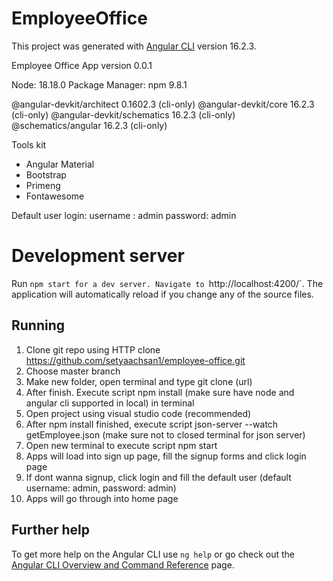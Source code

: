 # EmployeeOffice

This project was generated with [Angular CLI](https://github.com/angular/angular-cli) version 16.2.3.

Employee Office App
version 0.0.1

Node: 18.18.0
Package Manager: npm 9.8.1

@angular-devkit/architect    0.1602.3 (cli-only)
@angular-devkit/core         16.2.3 (cli-only)
@angular-devkit/schematics   16.2.3 (cli-only)
@schematics/angular          16.2.3 (cli-only)

Tools kit
- Angular Material
- Bootstrap
- Primeng
- Fontawesome

Default user login:
username : admin
password: admin

# Development server

Run `npm start for a dev server. Navigate to `http://localhost:4200/`. The application will automatically reload if you change any of the source files.

## Running 

1. Clone git repo using HTTP clone https://github.com/setyaachsan1/employee-office.git
2. Choose master branch
3. Make new folder, open terminal and type git clone (url)
4. After finish. Execute script npm install (make sure have node and angular cli supported in local) in terminal
5. Open project using visual studio code (recommended)
6. After npm install finished, execute script json-server --watch getEmployee.json (make sure not to closed terminal for json server)
7. Open new terminal to execute script npm start
8. Apps will load into sign up page, fill the signup forms and click login page
9. If dont wanna signup, click login and fill the default user (default username: admin, password: admin)
10. Apps will go through into home page

## Further help

To get more help on the Angular CLI use `ng help` or go check out the [Angular CLI Overview and Command Reference](https://angular.io/cli) page.

